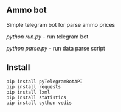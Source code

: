 ## Ammo bot

Simple telegram bot for parse ammo prices

*python run.py* - run telegram bot

*python parse.py* - run data parse script


## Install

```
pip install pyTelegramBotAPI
pip install requests
pip install lxml
pip install statistics
pip install cython vedis
```